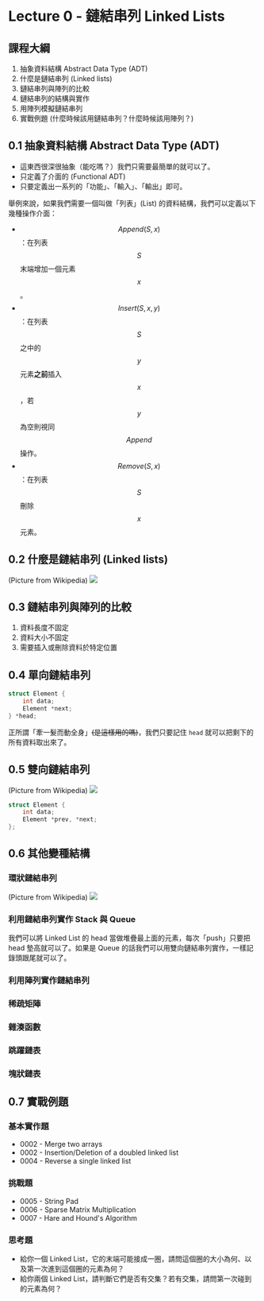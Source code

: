 # Lecture 0 - 鏈結串列 Linked Lists

## 課程大綱

1. 抽象資料結構 Abstract Data Type (ADT)
2. 什麼是鏈結串列 (Linked lists)
3. 鏈結串列與陣列的比較
4. 鏈結串列的結構與實作
5. 用陣列模擬鏈結串列
6. 實戰例題 (什麼時候該用鏈結串列？什麼時候該用陣列？)

## 0.1 抽象資料結構 Abstract Data Type (ADT)

* 這東西很深很抽象（能吃嗎？）我們只需要最簡單的就可以了。
* 只定義了介面的 (Functional ADT)
* 只要定義出一系列的「功能」、「輸入」、「輸出」即可。

舉例來說，如果我們需要一個叫做「列表」(List) 的資料結構，我們可以定義以下幾種操作介面：

* $$Append(S, x)$$：在列表 $$S$$ 末端增加一個元素 $$x$$。
* $$Insert(S, x, y)$$：在列表 $$S$$ 之中的 $$y$$ 元素**之前**插入 $$x$$，若 $$y$$ 為空則視同 $$Append$$ 操作。
* $$Remove(S, x)$$：在列表 $$S$$ 刪除 $$x$$ 元素。

## 0.2 什麼是鏈結串列 (Linked lists)

(Picture from Wikipedia)
![](https://upload.wikimedia.org/wikipedia/commons/thumb/6/6d/Singly-linked-list.svg/816px-Singly-linked-list.svg.png)

## 0.3 鏈結串列與陣列的比較

1. 資料長度不固定
2. 資料大小不固定
3. 需要插入或刪除資料於特定位置

## 0.4 單向鏈結串列

```c++
struct Element {
    int data;
    Element *next;
} *head;
```

正所謂「牽一髮而動全身」<s>(是這樣用的嗎)</s>，我們只要記住 `head` 就可以把剩下的所有資料取出來了。

## 0.5 雙向鏈結串列

(Picture from Wikipedia)
![](https://upload.wikimedia.org/wikipedia/commons/thumb/5/5e/Doubly-linked-list.svg/1220px-Doubly-linked-list.svg.png)

```c++
struct Element {
    int data;
    Element *prev, *next;
};
```

## 0.6 其他變種結構

### 環狀鏈結串列

(Picture from Wikipedia)
![](https://upload.wikimedia.org/wikipedia/commons/thumb/d/df/Circularly-linked-list.svg/700px-Circularly-linked-list.svg.png)

### 利用鏈結串列實作 Stack 與 Queue

我們可以將 Linked List 的 head 當做堆疊最上面的元素，每次「push」只要把 head 墊高就可以了。如果是 Queue 的話我們可以用雙向鏈結串列實作，一樣記錄頭跟尾就可以了。

### 利用陣列實作鏈結串列

### 稀疏矩陣

### 雜湊函數

### 跳躍鏈表

### 塊狀鏈表

## 0.7 實戰例題

### 基本實作題

* 0002 - Merge two arrays
* 0002 - Insertion/Deletion of a doubled linked list
* 0004 - Reverse a single linked list

### 挑戰題

* 0005 - String Pad
* 0006 - Sparse Matrix Multiplication
* 0007 - Hare and Hound's Algorithm

### 思考題

* 給你一個 Linked List，它的末端可能接成一圈，請問這個圈的大小為何、以及第一次進到這個圈的元素為何？
* 給你兩個 Linked List，請判斷它們是否有交集？若有交集，請問第一次碰到的元素為何？